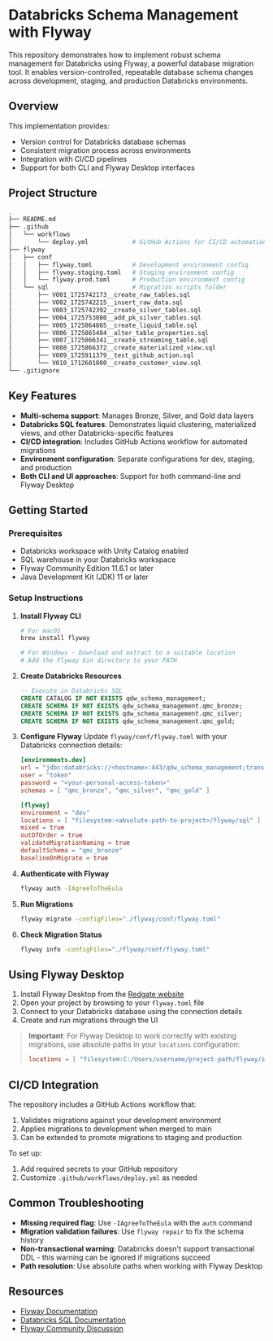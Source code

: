 # Databricks Schema Management with Flyway

This repository demonstrates how to implement robust schema management for Databricks using Flyway, a powerful database migration tool. It enables version-controlled, repeatable database schema changes across development, staging, and production Databricks environments.

## Overview

This implementation provides:

- Version control for Databricks database schemas
- Consistent migration process across environments
- Integration with CI/CD pipelines
- Support for both CLI and Flyway Desktop interfaces

## Project Structure

```bash
.
├── README.md
├── .github
│   └── workflows
│       └── deploy.yml            # GitHub Actions for CI/CD automation
├── flyway
│   ├── conf
│   │   ├── flyway.toml           # Development environment config
│   │   ├── flyway.staging.toml   # Staging environment config 
│   │   └── flyway.prod.toml      # Production environment config
│   └── sql                       # Migration scripts folder
│       ├── V001_1725742173__create_raw_tables.sql
│       ├── V002_1725742215__insert_raw_data.sql
│       ├── V003_1725742392__create_silver_tables.sql
│       ├── V004_1725753080__add_pk_silver_tables.sql
│       ├── V005_1725864865__create_liquid_table.sql
│       ├── V006_1725865484__alter_table_properties.sql
│       ├── V007_1725866341__create_streaming_table.sql
│       ├── V008_1725866372__create_materialized_view.sql
│       ├── V009_1725911379__test_github_action.sql
│       └── V010_1712601800__create_customer_view.sql
└── .gitignore
```

## Key Features

- **Multi-schema support**: Manages Bronze, Silver, and Gold data layers
- **Databricks SQL features**: Demonstrates liquid clustering, materialized views, and other Databricks-specific features
- **CI/CD integration**: Includes GitHub Actions workflow for automated migrations
- **Environment configuration**: Separate configurations for dev, staging, and production
- **Both CLI and UI approaches**: Support for both command-line and Flyway Desktop

## Getting Started

### Prerequisites

- Databricks workspace with Unity Catalog enabled
- SQL warehouse in your Databricks workspace
- Flyway Community Edition 11.6.1 or later
- Java Development Kit (JDK) 11 or later

### Setup Instructions

1. **Install Flyway CLI**
   ```bash
   # For macOS
   brew install flyway
   
   # For Windows - Download and extract to a suitable location
   # Add the Flyway bin directory to your PATH
   ```

2. **Create Databricks Resources**
   ```sql
   -- Execute in Databricks SQL
   CREATE CATALOG IF NOT EXISTS qdw_schema_management;
   CREATE SCHEMA IF NOT EXISTS qdw_schema_management.qmc_bronze;
   CREATE SCHEMA IF NOT EXISTS qdw_schema_management.qmc_silver;
   CREATE SCHEMA IF NOT EXISTS qdw_schema_management.qmc_gold;
   ```

3. **Configure Flyway**
   Update `flyway/conf/flyway.toml` with your Databricks connection details:
   ```toml
   [environments.dev]
   url = "jdbc:databricks://<hostname>:443/qdw_schema_management;transportMode=http;ssl=1;AuthMech=3;httpPath=/sql/1.0/warehouses/<warehouse-id>;ConnCatalog=qdw_schema_management;EnableArrow=0;"
   user = "token"
   password = "<your-personal-access-token>"
   schemas = [ "qmc_bronze", "qmc_silver", "qmc_gold" ]

   [flyway]
   environment = "dev" 
   locations = [ "filesystem:<absolute-path-to-project>/flyway/sql" ]
   mixed = true
   outOfOrder = true
   validateMigrationNaming = true
   defaultSchema = "qmc_bronze"
   baselineOnMigrate = true
   ```
   
4. **Authenticate with Flyway**
   ```bash
   flyway auth -IAgreeToTheEula
   ```

5. **Run Migrations**
   ```bash
   flyway migrate -configFiles="./flyway/conf/flyway.toml"
   ```

6. **Check Migration Status**
   ```bash
   flyway info -configFiles="./flyway/conf/flyway.toml"
   ```

## Using Flyway Desktop

1. Install Flyway Desktop from the [Redgate website](https://flywaydb.org/download/flyway-desktop/)
2. Open your project by browsing to your `flyway.toml` file
3. Connect to your Databricks database using the connection details
4. Create and run migrations through the UI

> **Important**: For Flyway Desktop to work correctly with existing migrations, use absolute paths in your `locations` configuration:
> ```toml
> locations = [ "filesystem:C:/Users/username/project-path/flyway/sql" ]
> ```

## CI/CD Integration

The repository includes a GitHub Actions workflow that:

1. Validates migrations against your development environment
2. Applies migrations to development when merged to main
3. Can be extended to promote migrations to staging and production

To set up:
1. Add required secrets to your GitHub repository
2. Customize `.github/workflows/deploy.yml` as needed

## Common Troubleshooting

- **Missing required flag**: Use `-IAgreeToTheEula` with the `auth` command
- **Migration validation failures**: Use `flyway repair` to fix the schema history
- **Non-transactional warning**: Databricks doesn't support transactional DDL - this warning can be ignored if migrations succeed
- **Path resolution**: Use absolute paths when working with Flyway Desktop

## Resources

- [Flyway Documentation](https://flywaydb.org/documentation/)
- [Databricks SQL Documentation](https://docs.databricks.com/sql/index.html)
- [Flyway Community Discussion](https://community.red-gate.com/flyway)